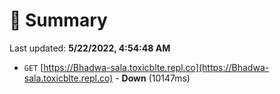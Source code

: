 # 📖 Summary
Last updated: **5/22/2022, 4:54:48 AM**

- `GET` [https://Bhadwa-sala.toxicblte.repl.co](https://Bhadwa-sala.toxicblte.repl.co) - **Down** (10147ms)
